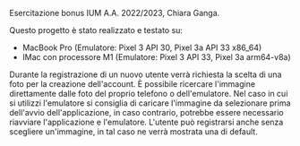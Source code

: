 Esercitazione bonus IUM A.A. 2022/2023, Chiara Ganga.

Questo progetto è stato realizzato e testato su:
- MacBook Pro (Emulatore: Pixel 3 API 30, Pixel 3a API 33 x86_64)
- IMac con processore M1 (Emulatore: Pixel 3 API 33, Pixel 3a arm64-v8a)

Durante la registrazione di un nuovo utente verrà richiesta la scelta di una foto per la creazione dell'account.
È possibile ricercare l'immagine direttamente dalle foto del proprio telefono o dell'emulatore. 
Nel caso in cui si utilizzi l'emulatore si consiglia di caricare l'immagine da selezionare prima dell'avvio dell'applicazione, in caso contrario, potrebbe essere necessario riavviare l'applicazione e l'emulatore.
L'utente può registrarsi anche senza scegliere un'immagine, in tal caso ne verrà mostrata una di default.
